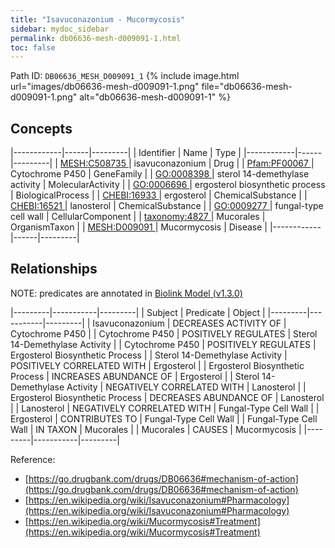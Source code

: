 ```yaml
---
title: "Isavuconazonium - Mucormycosis"
sidebar: mydoc_sidebar
permalink: db06636-mesh-d009091-1.html
toc: false 
---
```



Path ID: `DB06636_MESH_D009091_1`
{% include image.html url="images/db06636-mesh-d009091-1.png" file="db06636-mesh-d009091-1.png" alt="db06636-mesh-d009091-1" %}

## Concepts

|------------|------|---------|
| Identifier | Name | Type    |
|------------|------|---------|
| <a href="https://identifiers.org/MESH:C508735">MESH:C508735 </a> | isavuconazonium | Drug |
| <a href="https://identifiers.org/Pfam:PF00067">Pfam:PF00067 </a> | Cytochrome P450 | GeneFamily |
| <a href="https://identifiers.org/GO:0008398">GO:0008398 </a> | sterol 14-demethylase activity | MolecularActivity |
| <a href="https://identifiers.org/GO:0006696">GO:0006696 </a> | ergosterol biosynthetic process | BiologicalProcess |
| <a href="https://identifiers.org/CHEBI:16933">CHEBI:16933 </a> | ergosterol | ChemicalSubstance |
| <a href="https://identifiers.org/CHEBI:16521">CHEBI:16521 </a> | lanosterol | ChemicalSubstance |
| <a href="https://identifiers.org/GO:0009277">GO:0009277 </a> | fungal-type cell wall | CellularComponent |
| <a href="https://identifiers.org/taxonomy:4827">taxonomy:4827 </a> | Mucorales | OrganismTaxon |
| <a href="https://identifiers.org/MESH:D009091">MESH:D009091 </a> | Mucormycosis | Disease |
|------------|------|---------|

## Relationships


NOTE: predicates are annotated in <a href="https://github.com/biolink/biolink-model/releases/tag/v1.3.0">Biolink Model (v1.3.0)</a>

|---------|-----------|---------|
| Subject | Predicate | Object  |
|---------|-----------|---------|
| Isavuconazonium | DECREASES ACTIVITY OF | Cytochrome P450 |
| Cytochrome P450 | POSITIVELY REGULATES | Sterol 14-Demethylase Activity |
| Cytochrome P450 | POSITIVELY REGULATES | Ergosterol Biosynthetic Process |
| Sterol 14-Demethylase Activity | POSITIVELY CORRELATED WITH | Ergosterol |
| Ergosterol Biosynthetic Process | INCREASES ABUNDANCE OF | Ergosterol |
| Sterol 14-Demethylase Activity | NEGATIVELY CORRELATED WITH | Lanosterol |
| Ergosterol Biosynthetic Process | DECREASES ABUNDANCE OF | Lanosterol |
| Lanosterol | NEGATIVELY CORRELATED WITH | Fungal-Type Cell Wall |
| Ergosterol | CONTRIBUTES TO | Fungal-Type Cell Wall |
| Fungal-Type Cell Wall | IN TAXON | Mucorales |
| Mucorales | CAUSES | Mucormycosis |
|---------|-----------|---------|

Reference: 
  - [https://go.drugbank.com/drugs/DB06636#mechanism-of-action](https://go.drugbank.com/drugs/DB06636#mechanism-of-action)
  - [https://en.wikipedia.org/wiki/Isavuconazonium#Pharmacology](https://en.wikipedia.org/wiki/Isavuconazonium#Pharmacology)
  - [https://en.wikipedia.org/wiki/Mucormycosis#Treatment](https://en.wikipedia.org/wiki/Mucormycosis#Treatment)
